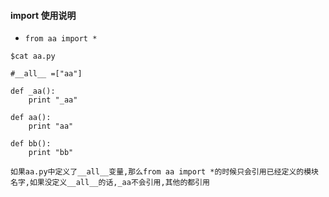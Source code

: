 #### import 使用说明

* `from aa import *`

```
$cat aa.py

#__all__ =["aa"]

def _aa():
    print "_aa"

def aa():
    print "aa"

def bb():
    print "bb"

如果aa.py中定义了__all__变量,那么from aa import *的时候只会引用已经定义的模块名字,如果没定义__all__的话,_aa不会引用,其他的都引用
```

